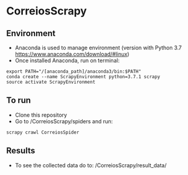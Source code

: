 # CorreiosScrapy

## Environment

- Anaconda is used to manage environment (version with Python 3.7 https://www.anaconda.com/download/#linux)
- Once installed Anaconda, run on terminal:
```
export PATH="/[anaconda_path]/anaconda3/bin:$PATH"
conda create --name ScrapyEnvironment python=3.7.1 scrapy
source activate ScrapyEnvironment
```

## To run

- Clone this repository
- Go to /CorreiosScrapy/spiders and run:
```
scrapy crawl CorreiosSpider
```

## Results

- To see the collected data do to: /CorreiosScrapy/result_data/

